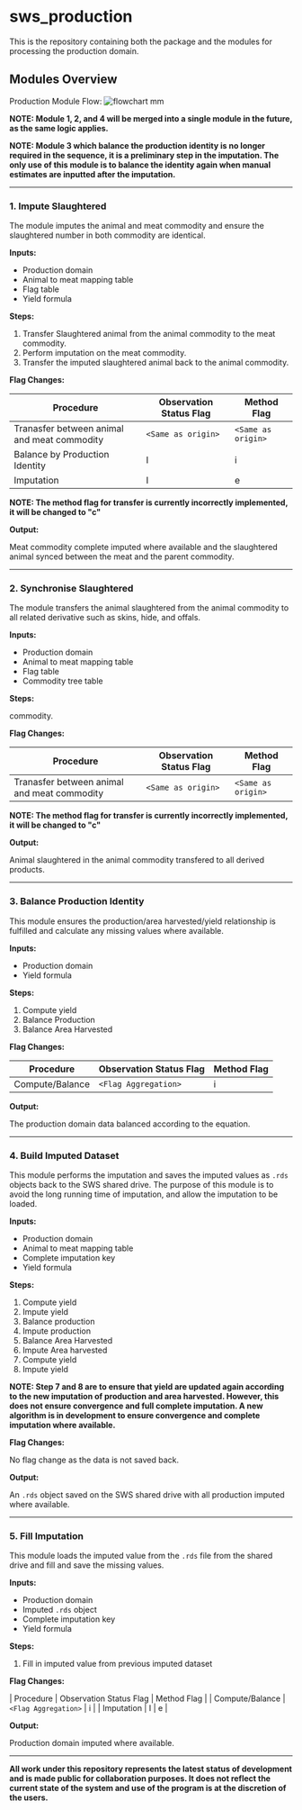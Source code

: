 # sws_production

This is the repository containing both the package and the modules for
processing the production domain.

## Modules Overview

Production Module Flow:
![flowchart mm](https://cloud.githubusercontent.com/assets/1054320/15193239/18f489fc-17bd-11e6-9f3b-282c4891a702.png)

**NOTE: Module 1, 2, and 4 will be merged into a single module in the future, as
  the same logic applies.**

**NOTE: Module 3 which balance the production identity is no longer required in
  the sequence, it is a preliminary step in the imputation. The only use of this
  module is to balance the identity again when manual estimates are inputted
  after the imputation.**

---

### 1. Impute Slaughtered

The module imputes the animal and meat commodity and ensure the slaughtered
number in both commodity are identical.

**Inputs:**

* Production domain
* Animal to meat mapping table
* Flag table
* Yield formula

**Steps:**

1. Transfer Slaughtered animal from the animal commodity to the meat commodity.
2. Perform imputation on the meat commodity.
3. Transfer the imputed slaughtered animal back to the animal commodity.

**Flag Changes:**

| Procedure | Observation Status Flag | Method Flag|
| --- | --- | --- |
| Tranasfer between animal and meat commodity | `<Same as origin>` | `<Same as origin>` |
| Balance by Production Identity | I | i |
| Imputation | I | e |

**NOTE: The method flag for transfer is currently incorrectly implemented, it
  will be changed to "c"**

**Output:**

Meat commodity complete imputed where available and the slaughtered animal
synced between the meat and the parent commodity.

---

### 2. Synchronise Slaughtered

The module transfers the animal slaughtered from the animal commodity to all
related derivative such as skins, hide, and offals.

**Inputs:**

* Production domain
* Animal to meat mapping table
* Flag table
* Commodity tree table

**Steps:**


commodity.

**Flag Changes:**

| Procedure | Observation Status Flag | Method Flag|
| --- | --- | --- |
| Tranasfer between animal and meat commodity | `<Same as origin>` | `<Same as origin>` |

**NOTE: The method flag for transfer is currently incorrectly implemented, it
  will be changed to "c"**

**Output:**

Animal slaughtered in the animal commodity transfered to all derived products.

---

### 3. Balance Production Identity

This module ensures the production/area harvested/yield relationship is
fulfilled and calculate any missing values where available.

**Inputs:**

* Production domain
* Yield formula

**Steps:**

1. Compute yield
2. Balance Production
3. Balance Area Harvested

**Flag Changes:**

| Procedure | Observation Status Flag | Method Flag|
| --- | --- | --- |
| Compute/Balance | `<Flag Aggregation>` | i |

**Output:**

The production domain data balanced according to the equation.

---

### 4. Build Imputed Dataset

This module performs the imputation and saves the imputed values as `.rds`
objects back to the SWS shared drive. The purpose of this module is to avoid the
long running time of imputation, and allow the imputation to be loaded.

**Inputs:**

* Production domain
* Animal to meat mapping table
* Complete imputation key
* Yield formula

**Steps:**

1. Compute yield
2. Impute yield
3. Balance production
4. Impute production
5. Balance Area Harvested
6. Impute Area harvested
7. Compute yield
8. Impute yield

**NOTE: Step 7 and 8 are to ensure that yield are updated again according to the
  new imputation of production and area harvested. However, this does not ensure
  convergence and full complete imputation. A new algorithm is in development to
  ensure convergence and complete imputation where available.**

**Flag Changes:**

No flag change as the data is not saved back.

**Output:**

An `.rds` object saved on the SWS shared drive with all production imputed where
available.

---

### 5. Fill Imputation

This module loads the imputed value from the `.rds` file from the shared drive
and fill and save the missing values.

**Inputs:**

* Production domain
* Imputed `.rds` object
* Complete imputation key
* Yield formula

**Steps:**

1. Fill in imputed value from previous imputed dataset

**Flag Changes:**

| Procedure | Observation Status Flag | Method Flag |
| Compute/Balance | `<Flag Aggregation>` | i |
| Imputation | I | e |

**Output:**

Production domain imputed where available.

---

**All work under this repository represents the latest status of development and
   is made public for collaboration purposes. It does not reflect the current
   state of the system and use of the program is at the discretion of the
   users.**
